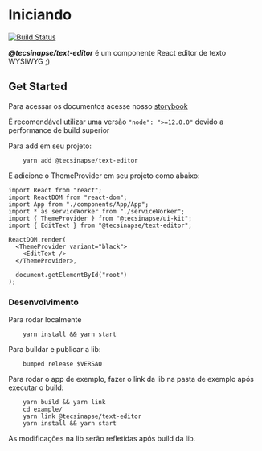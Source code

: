 # Iniciando

[![Build Status](https://travis-ci.org/tecsinapse/text-editor.svg?branch=master)](https://travis-ci.org/tecsinapse/text-editor)



***@tecsinapse/text-editor*** é um componente React editor de texto WYSIWYG ;)

## Get Started

Para acessar os documentos acesse nosso [storybook](https://github.com/tecsinapse/text-editor)

É recomendável utilizar uma versão `"node": ">=12.0.0"` devido a performance de build superior

Para add em seu projeto:
```
    yarn add @tecsinapse/text-editor
```

E adicione o ThemeProvider em seu projeto como abaixo:

```
import React from "react";
import ReactDOM from "react-dom";
import App from "./components/App/App";
import * as serviceWorker from "./serviceWorker";
import { ThemeProvider } from "@tecsinapse/ui-kit";
import { EditText } from "@tecsinapse/text-editor";

ReactDOM.render(
  <ThemeProvider variant="black">
    <EditText />
  </ThemeProvider>,

  document.getElementById("root")
);
```

### Desenvolvimento

Para rodar localmente
```
    yarn install && yarn start
```

Para buildar e publicar a lib:
```
    bumped release $VERSAO
```

Para rodar o app de exemplo, fazer o link da lib na pasta de exemplo após executar o build:
```
    yarn build && yarn link
    cd example/
    yarn link @tecsinapse/text-editor
    yarn install && yarn start
```

As modificações na lib serão refletidas após build da lib.

